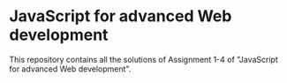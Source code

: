 # JavaScript for advanced Web development

This repository contains all the solutions of Assignment 1-4 of "JavaScript for advanced Web development".
